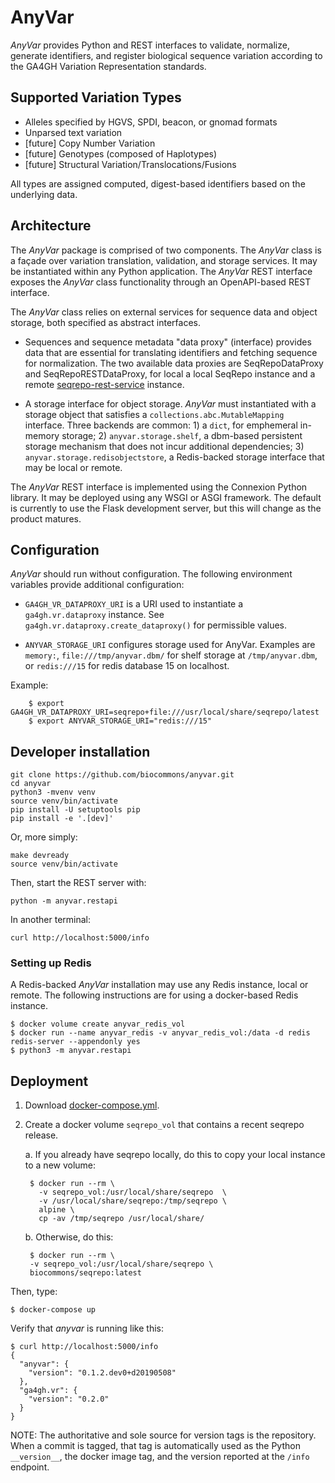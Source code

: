 # AnyVar

*AnyVar* provides Python and REST interfaces to validate, normalize,
generate identifiers, and register biological sequence variation
according to the GA4GH Variation Representation standards.

## Supported Variation Types

* Alleles specified by HGVS, SPDI, beacon, or gnomad formats
* Unparsed text variation
* [future] Copy Number Variation
* [future] Genotypes (composed of Haplotypes)
* [future] Structural Variation/Translocations/Fusions

All types are assigned computed, digest-based identifiers based on the
underlying data. 


## Architecture

The *AnyVar* package is comprised of two components. The *AnyVar*
class is a façade over variation translation, validation, and storage
services.  It may be instantiated within any Python application. The
*AnyVar* REST interface exposes the *AnyVar* class functionality
through an OpenAPI-based REST interface.

The *AnyVar* class relies on external services for sequence data and
object storage, both specified as abstract interfaces.

* Sequences and sequence metadata "data proxy" (interface) provides
  data that are essential for translating identifiers and fetching
  sequence for normalization.  The two available data proxies are
  SeqRepoDataProxy and SeqRepoRESTDataProxy, for local a local SeqRepo
  instance and a remote
  [seqrepo-rest-service](https://github.com/biocommons/seqrepo-rest-service)
  instance.

* A storage interface for object storage.  *AnyVar* must instantiated
  with a storage object that satisfies a
  `collections.abc.MutableMapping` interface.  Three backends are
  common: 1) a `dict`, for emphemeral in-memory storage; 2)
  `anyvar.storage.shelf`, a dbm-based persistent storage mechanism
  that does not incur additional dependencies; 3)
  `anyvar.storage.redisobjectstore`, a Redis-backed storage interface
  that may be local or remote.

The *AnyVar* REST interface is implemented using the Connexion Python
library.  It may be deployed using any WSGI or ASGI framework.  The
default is currently to use the Flask development server, but this
will change as the product matures.


## Configuration

*AnyVar* should run without configuration.  The following environment
variables provide additional configuration:

* `GA4GH_VR_DATAPROXY_URI` is a URI used to instantiate a
  `ga4gh.vr.dataproxy` instance. See
  `ga4gh.vr.dataproxy.create_dataproxy()` for permissible values.

* `ANYVAR_STORAGE_URI` configures storage used for AnyVar.  Examples
  are `memory:`, `file:///tmp/anyvar.dbm/` for shelf storage at
  `/tmp/anyvar.dbm`, or `redis:///15` for redis database 15 on
  localhost.

Example:

```
    $ export GA4GH_VR_DATAPROXY_URI=seqrepo+file:///usr/local/share/seqrepo/latest
    $ export ANYVAR_STORAGE_URI="redis:///15"
```



## Developer installation

    git clone https://github.com/biocommons/anyvar.git
    cd anyvar
    python3 -mvenv venv
    source venv/bin/activate
    pip install -U setuptools pip
    pip install -e '.[dev]'

Or, more simply:

    make devready
    source venv/bin/activate

Then, start the REST server with:

    python -m anyvar.restapi

In another terminal:

    curl http://localhost:5000/info


### Setting up Redis

A Redis-backed *AnyVar* installation may use any Redis instance, local
or remote.  The following instructions are for using a docker-based
Redis instance.

```
$ docker volume create anyvar_redis_vol
$ docker run --name anyvar_redis -v anyvar_redis_vol:/data -d redis redis-server --appendonly yes
$ python3 -m anyvar.restapi
```



## Deployment

1. Download
   [docker-compose.yml](https://raw.githubusercontent.com/biocommons/anyvar/master/docker-compose.yml).

2. Create a docker volume `seqrepo_vol` that contains a recent seqrepo release.

	a. If you already have seqrepo locally, do this to copy your local
    instance to a new volume:

		$ docker run --rm \
		  -v seqrepo_vol:/usr/local/share/seqrepo  \
		  -v /usr/local/share/seqrepo:/tmp/seqrepo \
		  alpine \
		  cp -av /tmp/seqrepo /usr/local/share/

	b. Otherwise, do this:

		$ docker run --rm \
		-v seqrepo_vol:/usr/local/share/seqrepo \
		biocommons/seqrepo:latest

Then, type:

    $ docker-compose up

Verify that *anyvar* is running like this:

	$ curl http://localhost:5000/info
    {
      "anyvar": {
        "version": "0.1.2.dev0+d20190508"
      },
      "ga4gh.vr": {
        "version": "0.2.0"
      }
    }

NOTE: The authoritative and sole source for version tags is the
repository. When a commit is tagged, that tag is automatically used as
the Python `__version__`, the docker image tag, and the version
reported at the `/info` endpoint.



